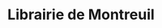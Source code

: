 ---
title: "Librairie de Montreuil"
url: /versailles/librairie-de-montreuil/
shop: marchand de journaux
---